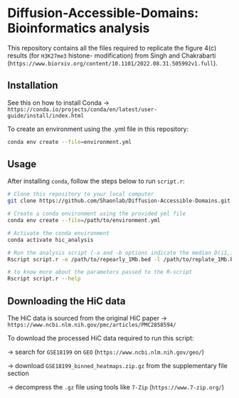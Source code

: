 # Diffusion-Accessible-Domains: Bioinformatics analysis

This repository contains all the files required to replicate the figure 4(c) results (for `H3K27me3` histone- modification) from Singh and Chakrabarti (`https://www.biorxiv.org/content/10.1101/2022.08.31.505992v1.full`). 

## Installation

See this on how to install Conda -> `https://conda.io/projects/conda/en/latest/user-guide/install/index.html`

To create an environment using the .yml file in this repository:
```bash
conda env create --file=environment.yml
```

## Usage
After installing `conda`, follow the steps below to run `script.r`:
```bash
# Clone this repository to your local computer
git clone https://github.com/Shaonlab/Diffusion-Accessible-Domains.git

# Create a conda environment using the provided yml file
conda env create --file=/path/to/environment.yml

# Activate the conda environment
conda activate hic_analysis

# Run the analysis script (-a and -b options indicate the median D(i1,i2) values for H3K27me3, without taking into account the HiC information)
Rscript script.r -e /path/to/repearly_1Mb.bed -l /path/to/replate_1Mb.bed  -c /path/to/HiC_matrices/ -o /path/to/output/directory -m H3K27me3 -a 0.434 -b 0.617

# to know more about the parameters passed to the R-script
Rscript script.r --help
```
## Downloading the HiC data
The HiC data is sourced from the original HiC paper -> `https://www.ncbi.nlm.nih.gov/pmc/articles/PMC2858594/`

To download the processed HiC data required to run this script: 

-> search for `GSE18199` on `GEO` (`https://www.ncbi.nlm.nih.gov/geo/`) 

-> download `GSE18199_binned_heatmaps.zip.gz` from the supplementary file section

-> decompress the `.gz` file using tools like `7-Zip` (`https://www.7-zip.org/`)
